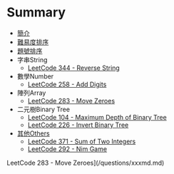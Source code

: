 # Summary

* [簡介](README.md)
* [難易度排序](sortbyacceptance.md)
* [題號排序](sortbynumber.md)
* 字串String
  * [LeetCode 344 - Reverse String](questions/344md.md)
* 數學Number
  * [LeetCode 258 - Add Digits](questions/258md.md)
* 陣列Array
  * [LeetCode 283 - Move Zeroes](/questions/xxxmd.md) 
* 二元樹Binary Tree
  * [LeetCode 104 - Maximum Depth of Binary Tree](questions/104md.md)
  * [LeetCode 226 - Invert Binary Tree](questions/226md.md)
* [其他Others](others.md)
  * [LeetCode 371 - Sum of Two Integers](questions/371md.md)
  * [LeetCode 292 - Nim Game](questions/292md.md)

LeetCode 283 - Move Zeroes](/questions/xxxmd.md)

